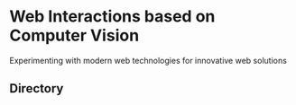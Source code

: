 
# Web Interactions based on Computer Vision
Experimenting with modern web technologies for innovative web solutions 

## Directory
